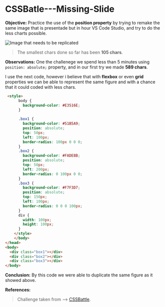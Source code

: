# CSSBatle---Missing-Slide
**Objective:**
Practice the use of the __position property__ by trying to remake the same image that is presentade but in hour VS Code Studio, and try to do the less charts possible. 

![Image that needs to be replicated](https://cssbattle.dev/targets/6@2x.png)

> The smallest chars done so far has been __105 chars__.

**Observations:**
One the challenege we spend less than 5 minutes using ```position: absolute;``` property, and in our first try we made __589 chars__. 

I use the next code, however i believe that with __flexbox__ or even __grid__ properties we can be able to represent the same figure and with a chance that it could coded with less chars. 

```html
 <style>
      body {
        background-color: #E3516E;
      }
      
      .box1 {
        background-color: #51B5A9;
        position: absolute;
        top: 50px;
        left: 100px;
        border-radius: 100px 0 0 0;
      }
      .box2 {
        background-color: #FADE8B;
        position: absolute;
        top: 50px;
        left: 200px;
        border-radius: 0 100px 0 0;
      }
      .box3 {
        background-color: #F7F3D7;
        position: absolute;
        top: 150px;
        left: 100px;
        border-radius: 0 0 0 100px;
      }
      div {
        width: 100px;
        height: 100px;
      }
    </style>
    </body>
</head>
<body>
  <div class="box1"></div>
  <div class="box2"></div>
  <div class="box3"></div>
</body>
```
**Conclusion:** 
By this code we were able to duplicate the same figure as it showed above. 

**References:**

>Challenge taken from --> [CSSBattle](https://cssbattle.dev/play/6).
